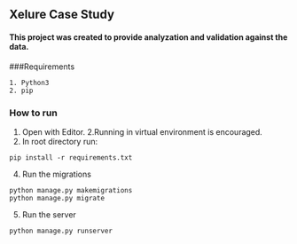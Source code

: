 ## Xelure Case Study
#### This project was created to provide analyzation and validation against the data.

###Requirements
````
1. Python3
2. pip
````

### How to run
1. Open with Editor.
2.Running in virtual environment is encouraged.
2. In root directory run:
````
pip install -r requirements.txt
````
4. Run the migrations
````
python manage.py makemigrations
python manage.py migrate
````
5. Run the server
````
python manage.py runserver
````


